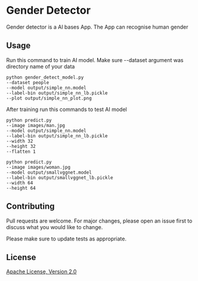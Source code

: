 # Gender Detector

Gender detector is a AI bases App. The App can recognise human gender

## Usage

Run this command to train AI model.
Make sure --dataset argument was directory name of your data

```
python gender_detect_model.py
--dataset people
--model output/simple_nn.model
--label-bin output/simple_nn_lb.pickle
--plot output/simple_nn_plot.png
```

After training run this commands to test AI model

```
python predict.py
--image images/man.jpg
--model output/simple_nn.model
--label-bin output/simple_nn_lb.pickle
--width 32
--height 32
--flatten 1

python predict.py
--image images/woman.jpg
--model output/smallvggnet.model
--label-bin output/smallvggnet_lb.pickle
--width 64
--height 64
```

## Contributing
Pull requests are welcome. For major changes, please open an issue first to discuss what you would like to change.

Please make sure to update tests as appropriate.

## License
[Apache License, Version 2.0](https://www.apache.org/licenses/LICENSE-2.0.txt)